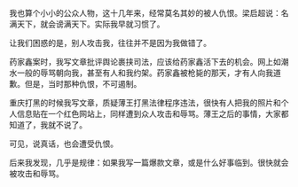 我也算个小小的公众人物，这十几年来，经常莫名其妙的被人仇恨。梁启超说：名满天下，就会谤满天下。实际我早就习惯了。 

让我们困惑的是，别人攻击我，往往并不是因为我做错了。 

药家鑫案时，我写文章批评舆论裹挟司法，应该给药家鑫活下去的机会。网上如潮水一般的辱骂朝向我，甚至有人和我约架。药家鑫被枪毙的那天，才有人向我道歉。但是，当时那种仇恨，不可遏制。 

重庆打黑的时候我写文章，质疑薄王打黑法律程序违法，很快有人把我的照片和个人信息贴在一个红色网站上，同样遭到众人攻击和辱骂。薄王之后的事情，大家都知道了，我就不说了。 

可见，说真话，也会遭受仇恨。 

后来我发现，几乎是规律：如果我写一篇爆款文章，或是什么好事临到。很快就会被攻击和辱骂。